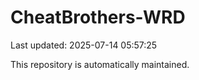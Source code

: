 # CheatBrothers-WRD

Last updated: 2025-07-14 05:57:25

This repository is automatically maintained.

